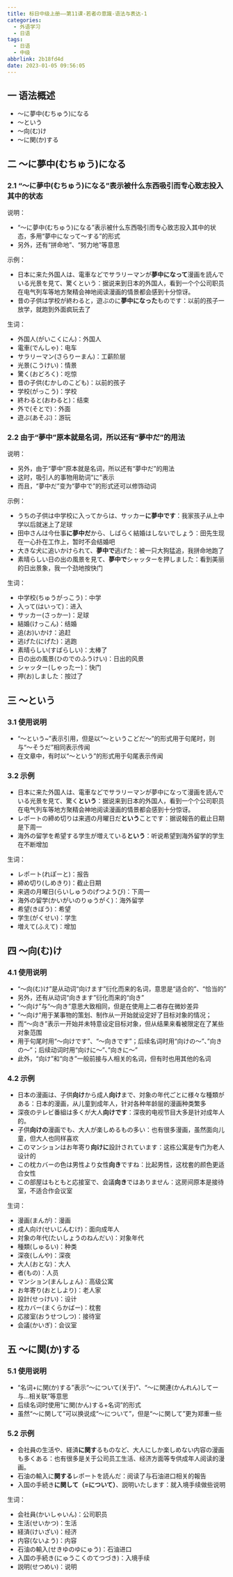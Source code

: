 ```yaml
---
title: 标日中级上册——第11课-若者の意識-语法与表达-1
categories:
  - 外语学习
  - 日语
tags:
  - 日语
  - 中级
abbrlink: 2b18fd4d
date: 2023-01-05 09:56:05
---
```

## 一 语法概述

* ～に夢中(むちゅう)になる
* ～という
* ～向(む)け
* ～に関(か)する

<!--more-->

## 二 ～に夢中(むちゅう)になる

### 2.1 “～に夢中(むちゅう)になる”表示被什么东西吸引而专心致志投入其中的状态

说明：

* “～に夢中(むちゅう)になる”表示被什么东西吸引而专心致志投入其中的状态，多用“夢中になって～する”的形式
* 另外，还有“拼命地”、“努力地”等意思

示例：

* 日本に来た外国人は、電車などでサラリーマンが**夢中になって**漫画を読んでいる光景を見て、驚くという：据说来到日本的外国人，看到一个个公司职员在电气列车等地方聚精会神地阅读漫画的情景都会感到十分惊讶。
* 昔の子供は学校が終わると，遊ぶのに**夢中になった**ものです：以前的孩子一放学，就跑到外面疯玩去了

生词：

* 外国人(がいこくにん)：外国人
* 電車(でんしゃ)：电车
* サラリーマン(さらりーまん)：工薪阶层
* 光景(こうけい)：情景
* 驚く(おどろく)：吃惊
* 昔の子供(むかしのこども)：以前的孩子
* 学校(がっこう)：学校
* 終わると(おわると)：结束
* 外で(そとで)：外面
* 遊ぶ(あそぶ)：游玩

### 2.2 由于“夢中”原本就是名词，所以还有“夢中だ”的用法

说明：

* 另外，由于“夢中”原本就是名词，所以还有“夢中だ”的用法
* 这时，吸引人的事物用助词“に”表示
* 而且，“夢中だ”变为“夢中で”的形式还可以修饰动词

示例：

* うちの子供は中学校に入ってからは、サッカー**に夢中です**：我家孩子从上中学以后就迷上了足球
* 田中さんは今仕事**に夢中だ**から、しばらく結婚はしないでしょう：田先生现在一心扑在工作上，暂时不会结婚吧
* 大きな犬に追いかけられて、**夢中で**逃げた：被一只大狗猛追，我拼命地跑了
* 素晴らしい日の出の風景を見て、**夢中で**シャッターを押しました：看到美丽的日出景象，我一个劲地按快门

生词：

* 中学校(ちゅうがっこう)：中学
* 入って(はいって)：进入
* サッカー(さっかー)：足球
* 結婚(けっこん)：结婚
* 追(お)いかけ：追赶
* 逃げた(にげた)：逃跑
* 素晴らしい(すばらしい)：太棒了
* 日の出の風景(ひのでのふうけい)：日出的风景
* シャッター(しゃったー)：快门
* 押(お)しました：按过了

## 三 ～という

### 3.1 使用说明

* “～という~”表示引用，但是以“～というこどだ～”的形式用于句尾时，则与“～そうだ”相同表示传闻
* 在文章中，有时以“～という”的形式用于句尾表示传闻

### 3.2 示例

* 日本に来た外国人は、電車などでサラリーマンが夢中になって漫画を読んでいる光景を見て、驚く**という**：据说来到日本的外国人，看到一个个公司职员在电气列车等地方聚精会神地阅读漫画的情景都会感到十分惊讶。
* レポートの締め切りは来週の月曜日だ**という**ことです：据说報告的截止日期是下周一
* 海外の留学を希望する学生が増えている**という**：听说希望到海外留学的学生在不断增加

生词：

* レポート(れぽーと)：报告
* 締め切り(しめきり)：截止日期
* 来週の月曜日(らいしゅうのげつようび)：下周一
* 海外の留学(かいがいのりゅうがく)：海外留学
* 希望(きぼう)：希望
* 学生(がくせい)：学生
* 増えて(ふえて)：增加

## 四 ～向(む)け

### 4.1 使用说明

* “～向(む)け”是从动词“向けます”衍化而来的名词，意思是“适合的”、“恰当的”
* 另外，还有从动词“向きます”衍化而来的“向き”
* ”～向け”与“～向き”意思大致相同，但是在使用上二者存在微妙差异
* ”～向け”用于某事物的策划、制作从一开始就设定好了目标对象的情况；
* 而“～向き”表示一开始并未特意设定目标对象，但从结果来看被限定在了某些对象范围
* 用于句尾时用“～向けです”、“～向きです”；后续名词时用“向けの～”、”向きの～”；后续动词时用“向けに～”、”向きに～”
* 此外，“向け”和“向き”一般前接与人相关的名词，但有时也用其他的名词

### 4.2 示例

* 日本の漫画は、子供**向け**から成人**向け**まで、対象の年代ごとに様々な種類がある：日本的漫画，从儿童到成年人，针对各种年龄层的漫画种类繁多
* 深夜のテレビ番組は多くが大人**向けです**：深夜的电视节目大多是针对成年人的。
* 子供**向けの**漫画でも、大人が楽しめるもの多い：也有很多漫画，虽然面向儿童，但大人也同样喜欢
* このマンションはお年寄り**向けに**設計されています：这栋公寓是专门为老人设计的
* この枕カバーの色は男性より女性**向き**ですね：比起男性，这枕套的颜色更适合女性
* この部屋はもともと応接室で、会議**向き**ではありません：这房间原本是接待室，不适合作会议室

生词：

* 漫画(まんが)：漫画
* 成人向け(せいじんむけ)：面向成年人
* 対象の年代(たいしょうのねんだい)：对象年代
* 種類(しゅるい)：种类
* 深夜(しんや)：深夜
* 大人(おとな)：大人
* 者(もの)：人员
* マンション(まんしょん)：高级公寓
* お年寄り(おとしより)：老人家
* 設計(せっけい)：设计
* 枕カバー(まくらかばー)：枕套
* 応接室(おうせつしつ)：接待室
* 会議(かいぎ)：会议室

## 五 ～に関(か)する

### 5.1 使用说明

* “名词+に関(か)する”表示“～について(关于)”、“～に関連(かんれん)してー与...相关联”等意思
* 后续名词时使用“に関(かん)する+名词”的形式
* 虽然“～に関して”可以换说成“～について”，但是“～に関して”更为郑重一些

### 5.2 示例

* 会社員の生活や、経済**に関す**るものなど、大人にしか楽しめない内容の漫画も多くある：也有很多是关于公司员工生活、经济方面等专供成年人阅读的漫画。
* 石油の輸入に**関する**レポートを読んだ：阅读了与石油进口相关的報告
* 入国の手続き**に関して（=について）**、説明いたします：就入境手续做些说明

生词：

* 会社員(かいしゃいん)：公司职员
* 生活(せいかつ)：生活
* 経済(けいざい)：经济
* 内容(ないよう)：内容
* 石油の輸入(せきゆのゆにゅう)：石油进口
* 入国の手続き(にゅうこくのてつづき)：入境手续
* 説明(せつめい)：说明